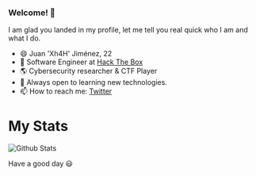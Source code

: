 ### Welcome! 👋

I am glad you landed in my profile, let me tell you real quick who I am and what I do.

- 😄 Juan 'Xh4H' Jiménez, 22
- 🔭 Software Engineer at [Hack The Box](https://hackthebox.eu)
- 🌎 Cybersecurity researcher & CTF Player
- 🌱 Always open to learning new technologies.
- 📫 How to reach me: [Twitter](https://twitter.com/RiftWhiteHat)

# My Stats

![Github Stats](https://github-readme-stats.vercel.app/api?username=Xh4H&show_icons=True&count_private=True&theme=merko&include_all_commits=True&hide_border=true&bg_color=282828)


Have a good day 😃
